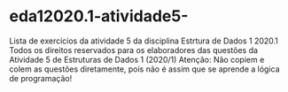 # eda12020.1-atividade5-
Lista de exercícios da atividade 5 da disciplina Estrtura de Dados 1 2020.1 Todos os direitos reservados para os elaboradores das questões da Atividade 5 de Estruturas de Dados 1 (2020/1) Atenção: Não copiem e colem as questões diretamente, pois não é assim que se aprende a lógica de programação!
